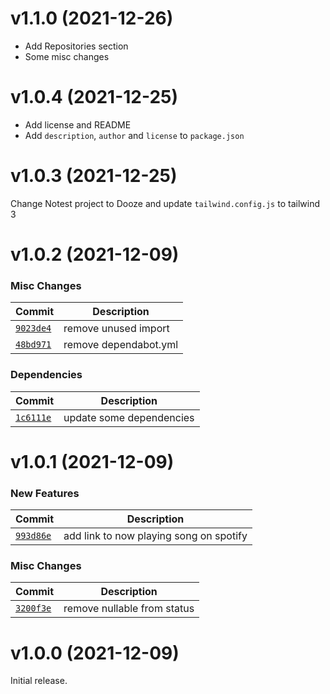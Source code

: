 # v1.1.0 (2021-12-26)

- Add Repositories section 
- Some misc changes

# v1.0.4 (2021-12-25)

- Add license and README
- Add `description`, `author` and `license` to `package.json`

# v1.0.3 (2021-12-25)

Change Notest project to Dooze and update `tailwind.config.js` to tailwind 3

# v1.0.2 (2021-12-09)

### Misc Changes

| Commit | Description |
| --- | --- |
| [`9023de4`](https://github.com/saliven/saliven.com/commit/9023de42da7594cdf876cdb009fc3acaf2de06e2) | remove unused import |
| [`48bd971`](https://github.com/saliven/saliven.com/commit/48bd9714e385da26befe2dce1714655932dc815b) | remove dependabot.yml |

### Dependencies

| Commit | Description |
| --- | --- |
| [`1c6111e`](https://github.com/saliven/saliven.com/commit/1c6111e8879aa7309db9b53c596b501e6d971d53) | update some dependencies |

# v1.0.1 (2021-12-09)

### New Features

| Commit | Description |
| --- | --- |
| [`993d86e`](https://github.com/saliven/saliven.com/commit/993d86eae42892245522868e85cbab882218c4f3) | add link to now playing song on spotify |

### Misc Changes

| Commit | Description |
| --- | --- |
| [`3200f3e`](https://github.com/saliven/saliven.com/commit/3200f3ee8eebe3a888cb6adc2dbaaa181b59f51e) | remove nullable from status |

# v1.0.0 (2021-12-09)

Initial release.
